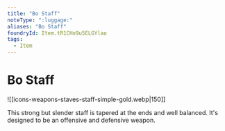 ```yaml
---
title: "Bo Staff"
noteType: ":luggage:"
aliases: "Bo Staff"
foundryId: Item.tR1CHo9u5ELGYlao
tags:
  - Item
---
```


# Bo Staff
![[icons-weapons-staves-staff-simple-gold.webp|150]]

This strong but slender staff is tapered at the ends and well balanced. It's designed to be an offensive and defensive weapon.
